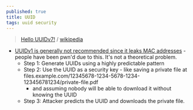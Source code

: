 ```yaml
---
published: true
title: UUID
tags: uuid security
---
```

> [Hello UUIDv7!](https://news.ycombinator.com/item?id=37733036) / [wikipedia](https://en.wikipedia.org/wiki/Universally_unique_identifier#Versions)

- [UUIDv1 is generally not recommended since it leaks MAC addresses](https://news.ycombinator.com/item?id=39258654) - people have been pwn'd due to this. It's not a theoretical problem.
	- Step 1: Generate UUIDs using a highly predictable pattern
    - Step 2: Use the UUID as a security key - like saving a private file at files.example.com/12345678-1234-5678-1234-123456781234/private-file.pdf
		- and assuming nobody will be able to download it without knowing the UUID
	- Step 3: Attacker predicts the UUID and downloads the private file.